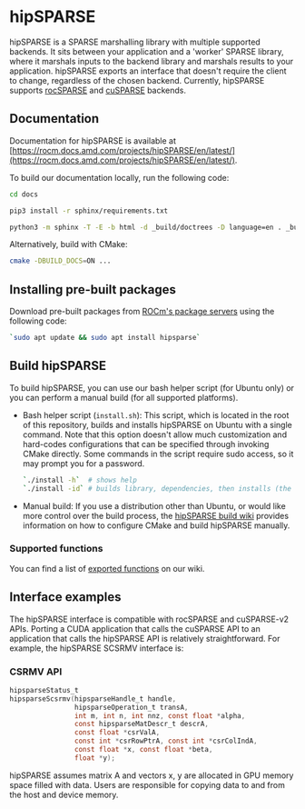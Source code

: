 # hipSPARSE

hipSPARSE is a SPARSE marshalling library with multiple supported backends. It sits between your
application and a 'worker' SPARSE library, where it marshals inputs to the backend library and marshals
results to your application. hipSPARSE exports an interface that doesn't require the client to change,
regardless of the chosen backend. Currently, hipSPARSE supports
[rocSPARSE](https://github.com/ROCmSoftwarePlatform/rocSPARSE) and
[cuSPARSE](https://developer.nvidia.com/cusparse) backends.

## Documentation

Documentation for hipSPARSE is available at
[https://rocm.docs.amd.com/projects/hipSPARSE/en/latest/](https://rocm.docs.amd.com/projects/hipSPARSE/en/latest/).

To build our documentation locally, run the following code:

```bash
cd docs

pip3 install -r sphinx/requirements.txt

python3 -m sphinx -T -E -b html -d _build/doctrees -D language=en . _build/html
```

Alternatively, build with CMake:

```bash
cmake -DBUILD_DOCS=ON ...
```

## Installing pre-built packages

Download pre-built packages from
[ROCm's package servers](https://rocm.docs.amd.com/en/latest/deploy/linux/index.html) using the
following code:

```bash
`sudo apt update && sudo apt install hipsparse`
```

## Build hipSPARSE

To build hipSPARSE, you can use our bash helper script (for Ubuntu only) or you can perform a manual
build (for all supported platforms).

* Bash helper script (`install.sh`):
  This script, which is located in the root of this repository, builds and installs hipSPARSE on Ubuntu
  with a single command. Note that this option doesn't allow much customization and hard-codes
  configurations that can be specified through invoking CMake directly. Some commands in the script
  require sudo access, so it may prompt you for a password.

    ```bash
    `./install -h`  # shows help
    `./install -id` # builds library, dependencies, then installs (the `-d` flag only needs to be passed once on a system)
    ```

* Manual build:
    If you use a distribution other than Ubuntu, or would like more control over the build process,
    the [hipSPARSE build wiki](https://github.com/ROCmSoftwarePlatform/hipSPARSE/wiki/Build)
    provides information on how to configure CMake and build hipSPARSE manually.

### Supported functions

You can find a list of
[exported functions](https://github.com/ROCmSoftwarePlatform/hipSPARSE/wiki/Exported-functions)
on our wiki.

## Interface examples

The hipSPARSE interface is compatible with rocSPARSE and cuSPARSE-v2 APIs. Porting a CUDA
application that calls the cuSPARSE API to an application that calls the hipSPARSE API is relatively
straightforward. For example, the hipSPARSE SCSRMV interface is:

### CSRMV API

```c
hipsparseStatus_t
hipsparseScsrmv(hipsparseHandle_t handle,
                hipsparseOperation_t transA,
                int m, int n, int nnz, const float *alpha,
                const hipsparseMatDescr_t descrA,
                const float *csrValA,
                const int *csrRowPtrA, const int *csrColIndA,
                const float *x, const float *beta,
                float *y);
```

hipSPARSE assumes matrix A and vectors x, y are allocated in GPU memory space filled with data. Users
are responsible for copying data to and from the host and device memory.
